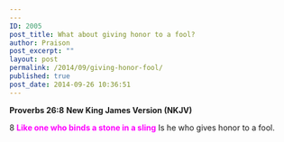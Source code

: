 ```yaml
---
---
ID: 2005
post_title: What about giving honor to a fool?
author: Praison
post_excerpt: ""
layout: post
permalink: /2014/09/giving-honor-fool/
published: true
post_date: 2014-09-26 10:36:51
---
```

<strong>Proverbs 26:8</strong>
<strong> New King James Version (NKJV)</strong>

8 <span style="color: #ff00ff;"><strong>Like one who binds a stone in a sling</strong></span>
Is he who gives honor to a fool.